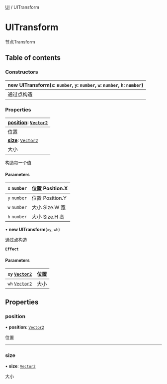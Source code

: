 [UI](../groups/Core.UI.md) / UITransform

# UITransform <Badge type="tip" text="Class" /> <Score text="UITransform" />

<p class="content-big"> 节点Transform </p>

## Table of contents

### Constructors <Score text="Constructors" /> 
| **new UITransform**(`x`: `number`, `y`: `number`, `w`: `number`, `h`: `number`)  |
| :-----|
| 通过点构造|

### Properties <Score text="Properties" /> 
| **[position](mw.UITransform.md#position)**: [`Vector2`](mw.Vector2.md)  |
| :-----|
| 位置|
| **[size](mw.UITransform.md#size)**: [`Vector2`](mw.Vector2.md)  |
| 大小|

构造每一个值


#### Parameters

| `x` `number` | 位置 Position.X |
| :------ | :------ |
| `y` `number` |  位置 Position.Y |
| `w` `number` | 大小 Size.W 宽 |
| `h` `number` | 大小 Size.H 高 |

• **new UITransform**(`xy`, `wh`)

通过点构造

**`Effect`**


#### Parameters

| `xy` [`Vector2`](mw.Vector2.md) | 位置 |
| :------ | :------ |
| `wh` [`Vector2`](mw.Vector2.md) | 大小 |

## Properties

### position <Score text="position" /> 

• **position**: [`Vector2`](mw.Vector2.md)

位置

___

### size <Score text="size" /> 

• **size**: [`Vector2`](mw.Vector2.md)

大小
